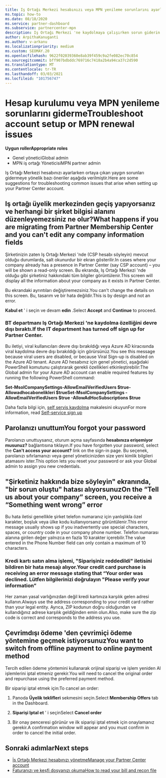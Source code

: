 ```yaml
---
title: Iş Ortağı Merkezi hesabınızı veya MPN yenileme sorunlarını ayarlamayla ilgili sorunları giderin
ms.topic: how-to
ms.date: 08/18/2020
ms.service: partner-dashboard
ms.subservice: partnercenter-mpn
description: Iş Ortağı Merkezi 'ne kaydolmaya çalışırken sorun giderin. Ödeme yöntemleriyle ilgili adres sorunlarını yanıtlar, parolaları öğrenme ve daha fazlasını yapın.
author: ArpithaKanuganti
ms.author: v-arkanu
ms.localizationpriority: medium
ms.custom: SEOMAY.20
ms.openlocfilehash: 9622f02039360e8ab39f459c9a2fe082ec70c854
ms.sourcegitcommit: bff907bdbddc769716c7418a2b4a94ca37c2d590
ms.translationtype: MT
ms.contentlocale: tr-TR
ms.lasthandoff: 03/03/2021
ms.locfileid: "101756747"
---
```

# <a name="troubleshoot-account-setup-or-mpn-renewal-issues"></a><span data-ttu-id="1208a-104">Hesap kurulumu veya MPN yenileme sorunlarını giderme</span><span class="sxs-lookup"><span data-stu-id="1208a-104">Troubleshoot account setup or MPN renewal issues</span></span>


<span data-ttu-id="1208a-105">**Uygun roller**</span><span class="sxs-lookup"><span data-stu-id="1208a-105">**Appropriate roles**</span></span>

- <span data-ttu-id="1208a-106">Genel yönetici</span><span class="sxs-lookup"><span data-stu-id="1208a-106">Global admin</span></span>
- <span data-ttu-id="1208a-107">MPN iş ortağı Yöneticisi</span><span class="sxs-lookup"><span data-stu-id="1208a-107">MPN partner admin</span></span> 
 
<span data-ttu-id="1208a-108">Iş Ortağı Merkezi hesabınızı ayarlarken ortaya çıkan yaygın sorunları gidermeye yönelik bazı öneriler aşağıda verilmiştir.</span><span class="sxs-lookup"><span data-stu-id="1208a-108">Here are some suggestions for troubleshooting common issues that arise when setting up your Partner Center account.</span></span>

## <a name="what-happens-if-you-are-migrating-from-partner-membership-center-and-you-cant-edit-any-company-information-fields"></a><span data-ttu-id="1208a-109">Iş ortağı üyelik merkezinden geçiş yapıyorsanız ve herhangi bir şirket bilgisi alanını düzenleyemezsiniz ne olur?</span><span class="sxs-lookup"><span data-stu-id="1208a-109">What happens if you are migrating from Partner Membership Center and you can't edit any company information fields</span></span>

<span data-ttu-id="1208a-110">Şirketinizin zaten Iş Ortağı Merkezi 'nde (CSP hesabı söyleyin) mevcut olduğu durumlarda, salt okunurdur bir ekran gösterilir.</span><span class="sxs-lookup"><span data-stu-id="1208a-110">In cases where your company already has a presence in Partner Center (say CSP account) – you will be shown a read-only screen.</span></span> <span data-ttu-id="1208a-111">Bu ekranda, Iş Ortağı Merkezi 'nde olduğu gibi şirketiniz hakkındaki tüm bilgiler görüntülenir.</span><span class="sxs-lookup"><span data-stu-id="1208a-111">This screen will display all the information about your company as it exists in Partner Center.</span></span>

<span data-ttu-id="1208a-112">Bu ekrandaki ayrıntıları değiştiremezsiniz.</span><span class="sxs-lookup"><span data-stu-id="1208a-112">You can't change the details on this screen.</span></span> <span data-ttu-id="1208a-113">Bu, tasarım ve bir hata değildir.</span><span class="sxs-lookup"><span data-stu-id="1208a-113">This is by design and not an error.</span></span>

<span data-ttu-id="1208a-114">**Kabul et** ' i seçin ve devam **edin** .</span><span class="sxs-lookup"><span data-stu-id="1208a-114">Select **Accept** and **Continue** to proceed.</span></span>


### <a name="if-the-it-department-has-turned-off-sign-up-for-partner-center"></a><span data-ttu-id="1208a-115">BT departmanı **Iş Ortağı Merkezi 'ne kaydolma** özelliğini devre dışı bıraktı.</span><span class="sxs-lookup"><span data-stu-id="1208a-115">If the IT department has turned off **sign up for Partner Center**.</span></span>

<span data-ttu-id="1208a-116">Bu iletiyi, viral kullanıcıları devre dışı bırakıldığı veya Azure AD kiracısında viral kaydolma devre dışı bırakıldığı için görürsünüz.</span><span class="sxs-lookup"><span data-stu-id="1208a-116">You see this message because viral users are disabled, or because Viral Sign-up is disabled on the Azure AD tenant.</span></span> <span data-ttu-id="1208a-117">Azure AD hesabınız için genel yönetici, aşağıdaki PowerShell komutunu çalıştırarak gerekli özellikleri etkinleştirebilir:</span><span class="sxs-lookup"><span data-stu-id="1208a-117">The Global admin for your Azure AD account can enable required features by running the following PowerShell command:</span></span>

<span data-ttu-id="1208a-118">**Set-MsolCompanySettings-AllowEmailVerifiedUsers $true-Allowadhocabonelikleri $true**</span><span class="sxs-lookup"><span data-stu-id="1208a-118">**Set-MsolCompanySettings -AllowEmailVerifiedUsers $true -AllowAdHocSubscriptions $true**</span></span>

<span data-ttu-id="1208a-119">Daha fazla bilgi için, [self servis kaydolma](/azure/active-directory/users-groups-roles/directory-self-service-signup) makalesini okuyun</span><span class="sxs-lookup"><span data-stu-id="1208a-119">For more information, read [Self-service sign up](/azure/active-directory/users-groups-roles/directory-self-service-signup)</span></span>

## <a name="you-forgot-your-password"></a><span data-ttu-id="1208a-120">Parolanızı unuttum</span><span class="sxs-lookup"><span data-stu-id="1208a-120">You forgot your password</span></span>

<span data-ttu-id="1208a-121">Parolanızı unuttuysanız, oturum açma sayfasında **hesabınıza erişemiyor musunuz?** bağlantısına tıklayın.</span><span class="sxs-lookup"><span data-stu-id="1208a-121">If you have forgotten your password, select the **Can't access your account?** link on the sign-in page.</span></span> <span data-ttu-id="1208a-122">Bu seçenek, parolanızı sıfırlamanızı veya genel yöneticinizden size yeni kimlik bilgileri atamasını ister.</span><span class="sxs-lookup"><span data-stu-id="1208a-122">This option lets you reset your password or ask your Global admin to assign you new credentials.</span></span>

## <a name="on-the-tell-us-about-your-company-screen-you-receive-a-something-went-wrong-error"></a><span data-ttu-id="1208a-123">"Şirketiniz hakkında bize söyleyin" ekranında, "bir sorun oluştu" hatası alıyorsunuz</span><span class="sxs-lookup"><span data-stu-id="1208a-123">On the “Tell us about your company” screen, you receive a “Something went wrong” error</span></span>

<span data-ttu-id="1208a-124">Bu hata iletisi genellikle şirket telefon numaranız için yanlışlıkla özel karakter, boşluk veya ülke kodu kullanıyorsanız görüntülenir.</span><span class="sxs-lookup"><span data-stu-id="1208a-124">This error message usually shows up if you inadvertently use special characters, spaces, or country code in your company phone number.</span></span> <span data-ttu-id="1208a-125">Telefon numarası alanına girilen değer yalnızca en fazla 10 karakter içerebilir.</span><span class="sxs-lookup"><span data-stu-id="1208a-125">The value entered in the Phone Number field can only contain a maximum of 10 characters.</span></span>


### <a name="your-credit-card-purchase-is-receiving-an-error-message-stating-that-your-order-was-declined-please-verify-your-information"></a><span data-ttu-id="1208a-126">Kredi kartı satın alma işlemi, "Siparişiniz reddedildi" iletisini bildiren bir hata mesajı alıyor.</span><span class="sxs-lookup"><span data-stu-id="1208a-126">Your credit card purchase is receiving an error message stating that “Your order was declined.</span></span> <span data-ttu-id="1208a-127">Lütfen bilgilerinizi doğrulayın "</span><span class="sxs-lookup"><span data-stu-id="1208a-127">Please verify your information”</span></span>


<span data-ttu-id="1208a-128">Her zaman yasal varlığınızdan değil kredi kartınıza karşılık gelen adresi kullanın.</span><span class="sxs-lookup"><span data-stu-id="1208a-128">Always use the address corresponding to your credit card rather than your legal entity.</span></span> <span data-ttu-id="1208a-129">Ayrıca, ZIP kodunun doğru olduğundan ve kullandığınız adrese karşılık geldiğinden emin olun.</span><span class="sxs-lookup"><span data-stu-id="1208a-129">Also, make sure the zip code is correct and corresponds to the address you use.</span></span>

## <a name="you-want-to-switch-from-offline-payment-to-online-payment-method"></a><span data-ttu-id="1208a-130">Çevrimdışı ödeme 'den çevrimiçi ödeme yöntemine geçmek istiyorsunuz</span><span class="sxs-lookup"><span data-stu-id="1208a-130">You want to switch from offline payment to online payment method</span></span> 

<span data-ttu-id="1208a-131">Tercih edilen ödeme yöntemini kullanarak orijinal siparişi ve işlem yeniden Al işlemlerini iptal etmeniz gerekir.</span><span class="sxs-lookup"><span data-stu-id="1208a-131">You will need to cancel the original order and repurchase using the preferred payment method.</span></span>

<span data-ttu-id="1208a-132">Bir siparişi iptal etmek için:</span><span class="sxs-lookup"><span data-stu-id="1208a-132">To cancel an order:</span></span>

1. <span data-ttu-id="1208a-133">Panoda **Üyelik teklifleri** sekmesini seçin.</span><span class="sxs-lookup"><span data-stu-id="1208a-133">Select **Membership Offers** tab in the Dashboard.</span></span>

2. <span data-ttu-id="1208a-134">**Siparişi Iptal et** ' i seçin</span><span class="sxs-lookup"><span data-stu-id="1208a-134">Select **Cancel order**</span></span>

3. <span data-ttu-id="1208a-135">Bir onay penceresi görünür ve ilk siparişi iptal etmek için onaylamanız gerekir.</span><span class="sxs-lookup"><span data-stu-id="1208a-135">A confirmation window will appear and you must confirm in order to cancel the initial order.</span></span>

## <a name="next-steps"></a><span data-ttu-id="1208a-136">Sonraki adımlar</span><span class="sxs-lookup"><span data-stu-id="1208a-136">Next steps</span></span>

- [<span data-ttu-id="1208a-137">İş Ortağı Merkezi hesabınızı yönetme</span><span class="sxs-lookup"><span data-stu-id="1208a-137">Manage your Partner Center account</span></span>](partner-center-account-setup.md)
- [<span data-ttu-id="1208a-138">Faturanızı ve keşfi dosyanızı okuma</span><span class="sxs-lookup"><span data-stu-id="1208a-138">How to read your bill and recon file</span></span>](read-your-bill.md)
